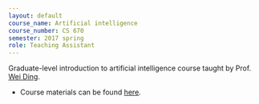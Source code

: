 ```yaml
---
layout: default
course_name: Artificial intelligence
course_number: CS 670
semester: 2017 spring 
role: Teaching Assistant
---
```

Graduate-level introduction to artificial intelligence course taught by Prof. [Wei Ding](https://www.cs.umb.edu/~ding). 
- Course materials can be found [here](https://www.cs.umb.edu/~ding/history/470_670_spring_2017/). 
